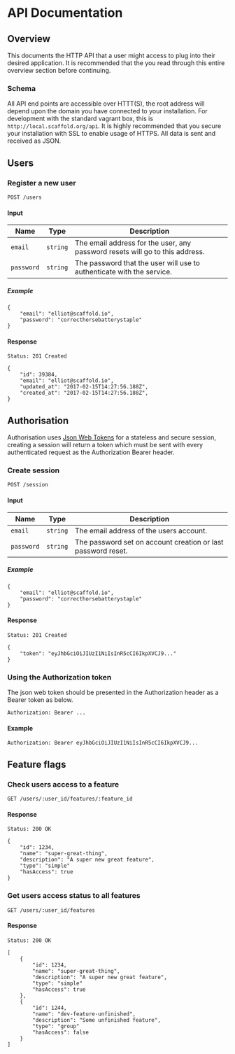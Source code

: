 # API Documentation

## Overview

This documents the HTTP API that a user might access to plug into their desired application. It is recommended that the you read through this entire overview section before continuing.

### Schema

All API end points are accessible over HTTT(S), the root address will depend upon the domain you have connected to your installation. For development with the standard vagrant box, this is `http://local.scaffold.org/api`. It is highly recommended that you secure your installation with SSL to enable usage of HTTPS. All data is sent and received as JSON.

## Users

### Register a new user

```
POST /users
```

#### Input

Name | Type | Description
--- | --- | ---
`email` | `string` | The email address for the user, any password resets will go to this address.
`password` | `string` | The password that the user will use to authenticate with the service.

##### Example

```!json
{
    "email": "elliot@scaffold.io",
    "password": "correcthorsebatterystaple"
}
```

#### Response

```
Status: 201 Created
```
```!json
{
    "id": 39384,
    "email": "elliot@scaffold.io",
    "updated_at": "2017-02-15T14:27:56.188Z",
    "created_at": "2017-02-15T14:27:56.188Z",
}
```

## Authorisation

Authorisation uses [Json Web Tokens](https://jwt.io/) for a stateless and secure session, creating a session will return a token which must be sent with every authenticated request as the Authorization Bearer header.

### Create session

```
POST /session
```

#### Input

Name | Type | Description
--- | --- | ---
`email` | `string` | The email address of the users account.
`password` | `string` | The password set on account creation or last password reset.

##### Example

```!json
{
    "email": "elliot@scaffold.io",
    "password": "correcthorsebatterystaple"
}
```

#### Response

```
Status: 201 Created
```
```!json
{
    "token": "eyJhbGciOiJIUzI1NiIsInR5cCI6IkpXVCJ9..."
}
```

### Using the Authorization token

The json web token should be presented in the Authorization header as a Bearer token as below.

```
Authorization: Bearer ...
```

#### Example

```
Authorization: Bearer eyJhbGciOiJIUzI1NiIsInR5cCI6IkpXVCJ9...
```

## Feature flags

### Check users access to a feature

```
GET /users/:user_id/features/:feature_id
```

#### Response

```
Status: 200 OK
```
```!json
{
    "id": 1234,
    "name": "super-great-thing",
    "description": "A super new great feature",
    "type": "simple"
    "hasAccess": true
}
```

### Get users access status to all features

```
GET /users/:user_id/features
```

#### Response

```
Status: 200 OK
```
```!json
[
    {
        "id": 1234,
        "name": "super-great-thing",
        "description": "A super new great feature",
        "type": "simple"
        "hasAccess": true
    },
    {
        "id": 1244,
        "name": "dev-feature-unfinished",
        "description": "Some unfinished feature",
        "type": "group"
        "hasAccess": false
    }
]
```